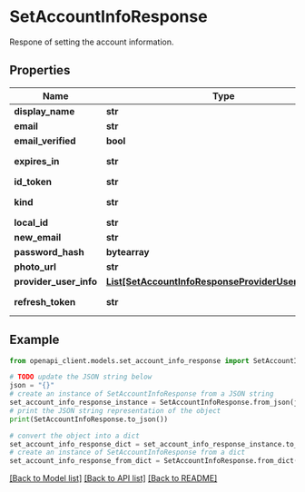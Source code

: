 # SetAccountInfoResponse

Respone of setting the account information.

## Properties

Name | Type | Description | Notes
------------ | ------------- | ------------- | -------------
**display_name** | **str** | The name of the user. | [optional] 
**email** | **str** | The email of the user. | [optional] 
**email_verified** | **bool** | If email has been verified. | [optional] 
**expires_in** | **str** | If idToken is STS id token, then this field will be expiration time of STS id token in seconds. | [optional] 
**id_token** | **str** | The Gitkit id token to login the newly sign up user. | [optional] 
**kind** | **str** | The fixed string \&quot;identitytoolkit#SetAccountInfoResponse\&quot;. | [optional] [default to 'identitytoolkit#SetAccountInfoResponse']
**local_id** | **str** | The local ID of the user. | [optional] 
**new_email** | **str** | The new email the user attempts to change to. | [optional] 
**password_hash** | **bytearray** | The user&#39;s hashed password. | [optional] 
**photo_url** | **str** | The photo url of the user. | [optional] 
**provider_user_info** | [**List[SetAccountInfoResponseProviderUserInfoInner]**](SetAccountInfoResponseProviderUserInfoInner.md) | The user&#39;s profiles at the associated IdPs. | [optional] 
**refresh_token** | **str** | If idToken is STS id token, then this field will be refresh token. | [optional] 

## Example

```python
from openapi_client.models.set_account_info_response import SetAccountInfoResponse

# TODO update the JSON string below
json = "{}"
# create an instance of SetAccountInfoResponse from a JSON string
set_account_info_response_instance = SetAccountInfoResponse.from_json(json)
# print the JSON string representation of the object
print(SetAccountInfoResponse.to_json())

# convert the object into a dict
set_account_info_response_dict = set_account_info_response_instance.to_dict()
# create an instance of SetAccountInfoResponse from a dict
set_account_info_response_from_dict = SetAccountInfoResponse.from_dict(set_account_info_response_dict)
```
[[Back to Model list]](../README.md#documentation-for-models) [[Back to API list]](../README.md#documentation-for-api-endpoints) [[Back to README]](../README.md)


